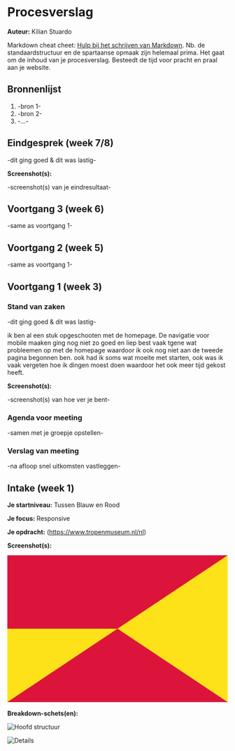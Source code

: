 # Procesverslag
**Auteur:** Kilian Stuardo

Markdown cheat cheet: [Hulp bij het schrijven van Markdown](https://github.com/adam-p/markdown-here/wiki/Markdown-Cheatsheet). Nb. de standaardstructuur en de spartaanse opmaak zijn helemaal prima. Het gaat om de inhoud van je procesverslag. Besteedt de tijd voor pracht en praal aan je website.



## Bronnenlijst
1. -bron 1-
2. -bron 2-
3. -...-



## Eindgesprek (week 7/8)

-dit ging goed & dit was lastig-

**Screenshot(s):**

-screenshot(s) van je eindresultaat-



## Voortgang 3 (week 6)

-same as voortgang 1-



## Voortgang 2 (week 5)

-same as voortgang 1-



## Voortgang 1 (week 3)

### Stand van zaken

-dit ging goed & dit was lastig-

ik ben al een stuk opgeschooten met de homepage. De navigatie voor mobile maaken ging nog niet zo goed en liep best vaak tgene wat probleemen op met de homepage waardoor ik ook nog niet aan de tweede pagina begonnen ben. ook had ik soms wat moeite met starten, ook was ik vaak vergeten hoe ik dingen moest doen waardoor het ook meer tijd gekost heeft.

**Screenshot(s):**

-screenshot(s) van hoe ver je bent-

### Agenda voor meeting

-samen met je groepje opstellen-

### Verslag van meeting

-na afloop snel uitkomsten vastleggen-



## Intake (week 1)

**Je startniveau:** Tussen Blauw en Rood

**Je focus:** Responsive

**Je opdracht:** (https://www.tropenmuseum.nl/nl)

**Screenshot(s):**

![screenshot(s) die een goed beeld geven van de website die je gaat maken](images/dummy-image.svg)

**Breakdown-schets(en):**

![Hoofd structuur](https://user-images.githubusercontent.com/45419401/92012982-733f1480-ed4d-11ea-8858-9310d8cae1db.png)

![Details](https://user-images.githubusercontent.com/45419401/92013097-9b2e7800-ed4d-11ea-8dda-04c244c3c2f3.png)
